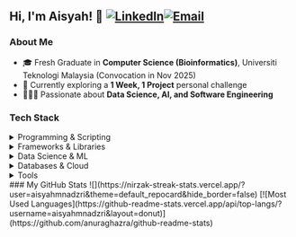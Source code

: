 ## Hi, I'm Aisyah! 👋 [![LinkedIn](https://img.shields.io/badge/LinkedIn-%230077B5.svg?logo=linkedin&logoColor=white)](https://linkedin.com/in/aisyahnadzri)[![Email](https://img.shields.io/badge/Email-D14836?logo=gmail&logoColor=white)](mailto:aisyahmnadzri@gmail.com)
### About Me
- 🎓 Fresh Graduate in **Computer Science (Bioinformatics)**, Universiti Teknologi Malaysia (Convocation in Nov 2025)  
- 🐧 Currently exploring a **1 Week, 1 Project** personal challenge  
- 👩🏻‍💻 Passionate about **Data Science, AI, and Software Engineering**  
### Tech Stack
<details>
  <summary>Programming & Scripting</summary>
  
  ![C++](https://img.shields.io/badge/c++-%2300599C.svg?logo=c%2B%2B&logoColor=white)
  ![Java](https://img.shields.io/badge/java-%23ED8B00.svg?logo=openjdk&logoColor=white)
  ![JavaScript](https://img.shields.io/badge/javascript-%23323330.svg?logo=javascript&logoColor=%23F7DF1E)
  ![PHP](https://img.shields.io/badge/php-%23777BB4.svg?logo=php&logoColor=white)
  ![Python](https://img.shields.io/badge/python-3670A0?logo=python&logoColor=ffdd54)
  ![R](https://img.shields.io/badge/r-%23276DC3.svg?logo=r&logoColor=white)
  ![Markdown](https://img.shields.io/badge/markdown-%23000000.svg?logo=markdown&logoColor=white)

</details>

<details>
  <summary>Frameworks & Libraries</summary>
  
  ![FastAPI](https://img.shields.io/badge/FastAPI-005571?logo=fastapi)
  ![NodeJS](https://img.shields.io/badge/node.js-6DA55F?logo=node.js&logoColor=white)
  ![React](https://img.shields.io/badge/react-%2320232a.svg?logo=react&logoColor=%2361DAFB)
  ![React Native](https://img.shields.io/badge/react_native-%2320232a.svg?logo=react&logoColor=%2361DAFB)
  ![Streamlit](https://img.shields.io/badge/Streamlit-%23FE4B4B.svg?logo=streamlit&logoColor=white)
  ![Bootstrap](https://img.shields.io/badge/bootstrap-%238511FA.svg?logo=bootstrap&logoColor=white)
  ![TailwindCSS](https://img.shields.io/badge/tailwindcss-%2338B2AC.svg?logo=tailwind-css&logoColor=white)

</details>

<details>
  <summary>Data Science & ML</summary>
  
  ![Pandas](https://img.shields.io/badge/pandas-%23150458.svg?logo=pandas&logoColor=white)
  ![NumPy](https://img.shields.io/badge/numpy-%23013243.svg?logo=numpy&logoColor=white)
  ![Matplotlib](https://img.shields.io/badge/Matplotlib-%23ffffff.svg?logo=Matplotlib&logoColor=black)
  ![Plotly](https://img.shields.io/badge/Plotly-%233F4F75.svg?logo=plotly&logoColor=white)
  ![TensorFlow](https://img.shields.io/badge/TensorFlow-%23FF6F00.svg?logo=TensorFlow&logoColor=white)
  ![Keras](https://img.shields.io/badge/Keras-%23D00000.svg?logo=Keras&logoColor=white)
  ![PyTorch](https://img.shields.io/badge/PyTorch-%23EE4C2C.svg?logo=PyTorch&logoColor=white)
  ![scikit-learn](https://img.shields.io/badge/scikit--learn-%23F7931E.svg?logo=scikit-learn&logoColor=white)
  ![Anaconda](https://img.shields.io/badge/Anaconda-%2344A833.svg?logo=anaconda&logoColor=white)

</details>

<details>
  <summary>Databases & Cloud</summary>
  
  ![MySQL](https://img.shields.io/badge/mysql-4479A1.svg?logo=mysql&logoColor=white)
  ![SQLite](https://img.shields.io/badge/sqlite-%2307405e.svg?logo=sqlite&logoColor=white)
  ![Oracle](https://img.shields.io/badge/Oracle-F80000?logo=oracle&logoColor=white)
  ![Firebase](https://img.shields.io/badge/firebase-a08021?logo=firebase&logoColor=ffcd34)
  ![AWS](https://img.shields.io/badge/AWS-%23FF9900.svg?logo=amazon-aws&logoColor=white)
  ![Azure](https://img.shields.io/badge/azure-%230072C6.svg?logo=microsoftazure&logoColor=white)

</details>

<details>
  <summary>Tools</summary>
  
  ![GitHub](https://img.shields.io/badge/github-%23121011.svg?logo=github&logoColor=white)
  ![GitLab](https://img.shields.io/badge/gitlab-%23181717.svg?logo=gitlab&logoColor=white)
  ![GitHub Actions](https://img.shields.io/badge/github%20actions-%232671E5.svg?logo=githubactions&logoColor=white)
  ![Postman](https://img.shields.io/badge/Postman-FF6C37?logo=postman&logoColor=white)
  ![Arduino](https://img.shields.io/badge/-Arduino-00979D?logo=Arduino&logoColor=white)
  ![Power Bi](https://img.shields.io/badge/power_bi-F2C811?logo=powerbi&logoColor=black)
  ![Figma](https://img.shields.io/badge/figma-%23F24E1E.svg?logo=figma&logoColor=white)

</details>
### My GitHub Stats
![](https://nirzak-streak-stats.vercel.app/?user=aisyahmnadzri&theme=default_repocard&hide_border=false)  
[![Most Used Languages](https://github-readme-stats.vercel.app/api/top-langs/?username=aisyahmnadzri&layout=donut)](https://github.com/anuraghazra/github-readme-stats)
